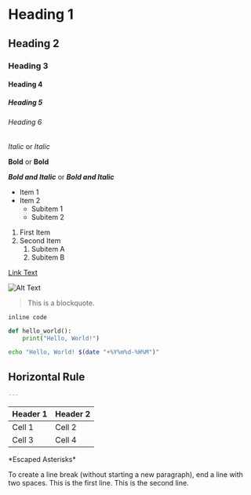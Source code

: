 # Heading 1
## Heading 2
### Heading 3
#### Heading 4
##### Heading 5
###### Heading 6

*Italic* or _Italic_

**Bold** or __Bold__

***Bold and Italic***
or
___Bold and Italic___

- Item 1
- Item 2
  - Subitem 1
  - Subitem 2

1. First Item
2. Second Item
   1. Subitem A
   2. Subitem B

[Link Text](https://www.example.com)

![Alt Text](https://www.example.com/image.jpg)

> This is a blockquote.

`inline code`

```python
def hello_world():
    print("Hello, World!")
```

```bash
echo "Hello, World! $(date "+%Y%m%d-%H%M")"
```


## Horizontal Rule

```markdown
---
```

| Header 1 | Header 2 |
| -------- | -------- |
| Cell 1   | Cell 2   |
| Cell 3   | Cell 4   |

\*Escaped Asterisks\*

To create a line break (without starting a new paragraph), end a line with two spaces.
This is the first line.
This is the second line.
